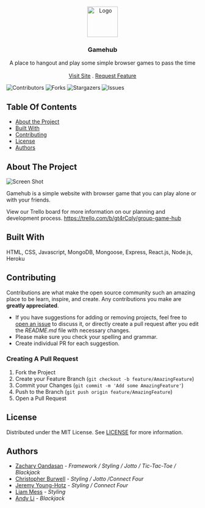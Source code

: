 <br/>
<p align="center">
  <a href="https://github.com/ZOandasan/Gamehub">
    <img src="https://th.bing.com/th/id/R.68a9fd5887075aa8b8b3fe21bfa0009b?rik=vfFXY0PJBa8wAQ&pid=ImgRaw&r=0" alt="Logo" width="80" height="80">
  </a>

  <h3 align="center">Gamehub</h3>

  <p align="center">
    A place to hangout and play some simple browser games to pass the time
    <br/>
    <br/>
    <a href="https://aleph-game-hub.herokuapp.com/games">Visit Site</a>
    .
    <a href="https://github.com/ZOandasan/Gamehub/issues">Request Feature</a>
  </p>
</p>

![Contributors](https://img.shields.io/github/contributors/ZOandasan/Gamehub?color=dark-green) ![Forks](https://img.shields.io/github/forks/ZOandasan/Gamehub?style=social) ![Stargazers](https://img.shields.io/github/stars/ZOandasan/Gamehub?style=social) ![Issues](https://img.shields.io/github/issues/ZOandasan/Gamehub) 

## Table Of Contents

* [About the Project](#about-the-project)
* [Built With](#built-with)
* [Contributing](#contributing)
* [License](#license)
* [Authors](#authors)

## About The Project

![Screen Shot](https://th.bing.com/th/id/R.7a21ff4f9cce0eb438f44554c0b7cd84?rik=4XuFbQybazup%2fg&pid=ImgRaw&r=0)

Gamehub is a simple website with browser game that you can play alone or with your friends.

View our Trello board for more information on our planning and development process.
https://trello.com/b/gt4rCqly/group-game-hub

## Built With

HTML, CSS, Javascript, MongoDB, Mongoose, Express, React.js, Node.js, Heroku

## Contributing

Contributions are what make the open source community such an amazing place to be learn, inspire, and create. Any contributions you make are **greatly appreciated**.
* If you have suggestions for adding or removing projects, feel free to [open an issue](https://github.com/ZOandasan/Gamehub/issues/new) to discuss it, or directly create a pull request after you edit the *README.md* file with necessary changes.
* Please make sure you check your spelling and grammar.
* Create individual PR for each suggestion.

### Creating A Pull Request

1. Fork the Project
2. Create your Feature Branch (`git checkout -b feature/AmazingFeature`)
3. Commit your Changes (`git commit -m 'Add some AmazingFeature'`)
4. Push to the Branch (`git push origin feature/AmazingFeature`)
5. Open a Pull Request

## License

Distributed under the MIT License. See [LICENSE](https://github.com/ZOandasan/Gamehub/blob/master/LICENSE.md) for more information.

## Authors

* [Zachary Oandasan](https://github.com/ZOandasan/) - *Framework / Styling / Jotto / Tic-Tac-Toe / Blackjack*
* [Christopher Burwell](https://github.com/countchrisdo/) - *Styling / Jotto /Connect Four*
* [Jeremy Young-Hotz](https://github.com/jhotz2112/) - *Styling / Connect Four*
* [Liam Mess](https://github.com/wolflord480) - *Styling*
* [Andy Li](https://github.com/sunsetdee) - *Blackjack*

<!-- * [William Stull](https://github.com/stulldude/) - *Simon* -->

